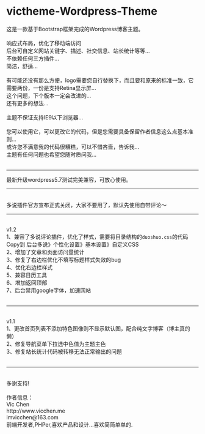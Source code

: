 # victheme-Wordpress-Theme

这是一款基于Bootstrap框架完成的Wordpress博客主题。<br>
<br>
响应式布局，优化了移动端访问<br>
后台可自定义网站关键字、描述、社交信息、站长统计等等...<br>
不依赖任何三方插件...<br>
简洁，舒适...<br>
<br>
有可能还没有那么方便，logo需要您自行替换下，而且要和原来的标准一致，它需要两份，一份是支持Retina显示屏...<br>
这个问题，下个版本一定会改进的...<br>
还有更多的想法...<br>
<br>
主题不保证支持IE9以下浏览器...<br>
<br>
您可以使用它，可以更改它的代码，但是您需要具备保留作者信息这么点基本准则...<br>
或许您不满意我的代码很糟糕，可以不惜吝啬，告诉我...<br>
主题有任何问题也希望您随时质问我...<br>
<br>
<hr>
最新升级wordpress5.7测试完美兼容，可放心使用。
<hr>
<br>
多说插件官方宣布正式关闭，大家不要用了，默认先使用自带评论～
<br>
<hr>
<br>
v1.2<br>
1、兼容了多说评论插件，优化了样式，需要将目录结构的<code>duoshuo.css</code>的代码Copy到 后台多说》个性化设置》基本设置》自定义CSS<br>
2、增加了文章和页面访问量统计<br>
3、修复了右边栏优化不填写标题样式失效的bug<br>
4、优化右边栏样式<br>
5、兼容日历工具<br>
6、增加返回顶部<br>
7、后台禁用google字体，加速网站<br>
<br>
<hr>
<br>
v1.1<br>
1、更改首页列表不添加特色图像则不显示默认图，配合纯文字博客（博主真的懒）<br>
2、修复导航菜单下拉选中色值为主题主色<br>
3、修复站长统计代码被转移无法正常输出的问题<br>
<br>
<hr>
<br>
多谢支持!<br>
<br>
作者信息：<br>
Vic Chen<br>
http://www.vicchen.me<br>
imvicchen@163.com<br>
前端开发者,PHPer,喜欢产品和设计...喜欢简简单单的.<br>
